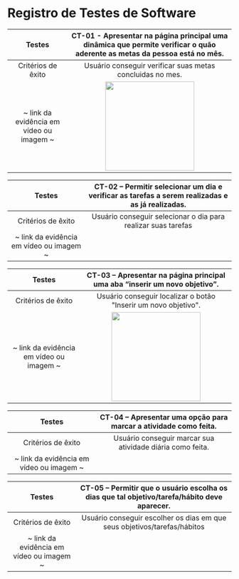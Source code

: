# Registro de Testes de Software


| Testes 	| **CT-01 - Apresentar na página principal uma dinâmica que permite verificar o quão aderente as metas da pessoa está no mês.** |
|:---:	|:---:	| 
| Critérios de êxito | Usuário conseguir verificar suas metas concluidas no mes. |
| ~ link da evidência em vídeo ou imagem ~ |  <img width="200px" src="https://user-images.githubusercontent.com/103972585/228393668-a05cc74e-a5b0-4096-8f01-dda67c617766.gif"/>


| Testes 	| **CT-02 – Permitir selecionar um dia e verificar as tarefas a serem realizadas e as já realizadas.** |
|:---:	|:---:	| 
| Critérios de êxito | Usuário conseguir selecionar o dia para realizar suas tarefas |
| ~ link da evidência em vídeo ou imagem ~ |


| Testes 	| **CT-03 – Apresentar na página principal uma aba “inserir um novo objetivo”.** |
|:---:	|:---:	| 
| Critérios de êxito | Usuário conseguir localizar o botão "Inserir um novo objetivo". |
| ~ link da evidência em vídeo ou imagem ~  | <img width="200px" src="https://user-images.githubusercontent.com/103972585/228393668-a05cc74e-a5b0-4096-8f01-dda67c617766.gif"/>


| Testes 	| **CT-04 – Apresentar uma opção para marcar a atividade como feita.** |
|:---:	|:---:	| 
| Critérios de êxito | Usuário conseguir marcar sua atividade diária como feita. |
| ~ link da evidência em vídeo ou imagem ~ |


| Testes 	| **CT-05 – Permitir que o usuário escolha os dias que tal objetivo/tarefa/hábito deve aparecer.** |
|:---:	|:---:	| 
| Critérios de êxito | Usuário conseguir escolher os dias em que seus objetivos/tarefas/hábitos |
| ~ link da evidência em vídeo ou imagem ~ |
